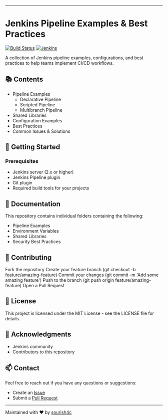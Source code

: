 
---

# Jenkins Pipeline Examples & Best Practices

[![Build Status](https://img.shields.io/badge/build-passing-brightgreen)](https://your.jenkins.url/job/your-job-name/)
[![Jenkins](https://img.shields.io/badge/jenkins-pipeline-blue.svg)](https://www.jenkins.io/doc/book/pipeline/)

A collection of Jenkins pipeline examples, configurations, and best practices to help teams implement CI/CD workflows.

## 📚 Contents

- Pipeline Examples
  - Declarative Pipeline
  - Scripted Pipeline
  - Multibranch Pipeline
- Shared Libraries
- Configuration Examples
- Best Practices
- Common Issues & Solutions

## 🚀 Getting Started

### Prerequisites

- Jenkins server (2.x or higher)
- Jenkins Pipeline plugin
- Git plugin
- Required build tools for your projects

## 📖 Documentation

This repository contains individual folders containing the following:
- Pipeline Examples
- Environment Variables
- Shared Libraries
- Security Best Practices

## 🤝 Contributing
Fork the repository
Create your feature branch (git checkout -b feature/amazing-feature)
Commit your changes (git commit -m 'Add some amazing feature')
Push to the branch (git push origin feature/amazing-feature)
Open a Pull Request

## 📝 License
This project is licensed under the MIT License - see the LICENSE file for details.

## 🙏 Acknowledgments
- Jenkins community
- Contributors to this repository

## 📫 Contact

Feel free to reach out if you have any questions or suggestions:
- Create an [Issue](../../issues)
- Submit a [Pull Request](../../pulls)

---
Maintained with ❤️ by [sourish4c](https://github.com/sourish4c)